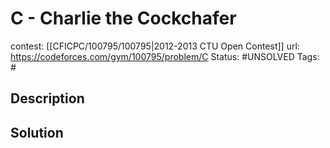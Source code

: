 # C - Charlie the Cockchafer

contest: [[CFICPC/100795/100795|2012-2013 CTU Open Contest]]
url: https://codeforces.com/gym/100795/problem/C
Status: #UNSOLVED
Tags: #

## Description

## Solution

